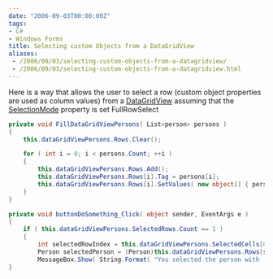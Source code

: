 ```yaml
---
date: "2006-09-03T00:00:00Z"
tags:
- C#
- Windows Forms
title: Selecting custom Objects from a DataGridView
aliases:
 - /2006/09/03/selecting-custom-objects-from-a-datagridview/
 - /2006/09/03/selecting-custom-objects-from-a-datagridview.html
---
```

Here is a way that allows the user to select a row (custom object properties are used as column values) from a [DataGridView](http://msdn2.microsoft.com/en-us/library/system.windows.forms.datagridview.aspx) assuming that the [SelectionMode](http://msdn2.microsoft.com/en-us/library/system.windows.forms.datagridview.selectionmode.aspx) property is set FullRowSelect

```csharp
private void FillDataGridViewPersons( List<person> persons ) 
{
	this.dataGridViewPersons.Rows.Clear();

	for ( int i = 0; i < persons.Count; ++i ) 
	{ 
		this.dataGridViewPersons.Rows.Add(); 
		this.dataGridViewPersons.Rows[i].Tag = persons[i]; 
		this.dataGridViewPersons.Rows[i].SetValues( new object[] { persons[i].Id, persons[i].Name } ); 
	} 
} 

private void buttonDoSomething_Click( object sender, EventArgs e ) 
{ 
	if ( this.dataGridViewPersons.SelectedRows.Count == 1 ) 
	{ 
		int selectedRowIndex = this.dataGridViewPersons.SelectedCells[0].RowIndex; 
		Person selectedPerson = (Person)this.dataGridViewPersons.Rows[selectedRowIndex].Tag; 
		MessageBox.Show( String.Format( "You selected the person with 	} 
} 
```
